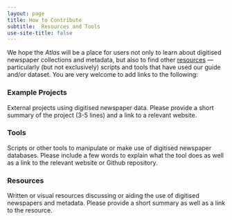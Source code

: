 ```yaml
---
layout: page
title: How to Contribute
subtitle:  Resources and Tools
use-site-title: false
---
```


We hope the *Atlas* will be a place for users not only to learn about digitised newspaper collections and metadata, but also  to find other [resources](https://www.digitisednewspapers.net/introduction/web/) — particularly (but not exclusively) scripts and tools that have used our guide and/or dataset. You are very welcome to add links to the following:


### Example Projects

External projects using digitised newspaper data. Please provide a short summary of the project (3-5 lines) and a link to a relevant website.

### Tools

Scripts or other tools to manipulate or make use of digitised newspaper databases. Please include a few words to explain what the tool does as well as a link to the relevant website or Github repository.
  
### Resources

Written or visual resources discussing or aiding the use of digitised newspapers and metadata. Please provide a short summary as well as a link to the resource.
